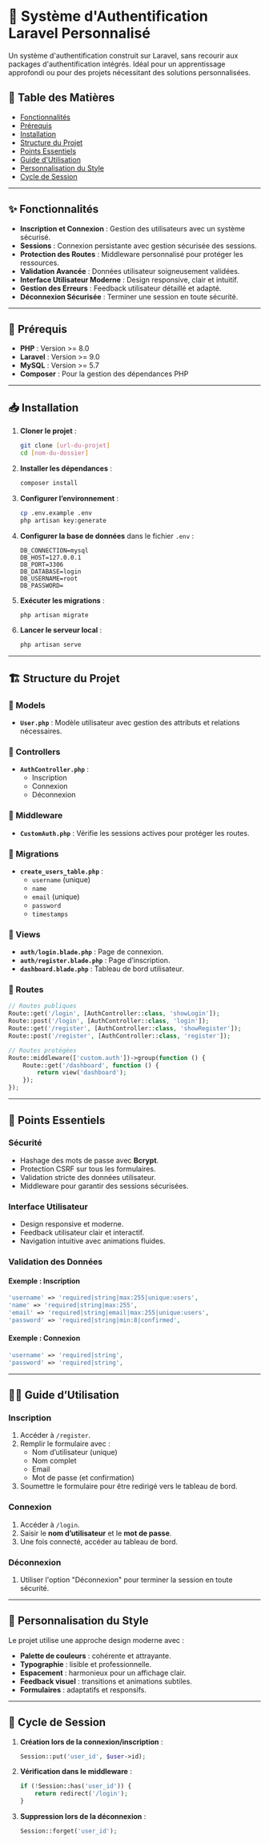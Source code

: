 # 🚀 Système d'Authentification Laravel Personnalisé

Un système d'authentification construit sur Laravel, sans recourir aux packages d'authentification intégrés. Idéal pour un apprentissage approfondi ou pour des projets nécessitant des solutions personnalisées.

## 📖 Table des Matières

- [Fonctionnalités](#✨-fonctionnalités)
- [Prérequis](#🔧-prérequis)
- [Installation](#📥-installation)
- [Structure du Projet](#🏗-structure-du-projet)
- [Points Essentiels](#🎯-points-essentiels)
- [Guide d'Utilisation](#👨‍💻-guide-dutilisation)
- [Personnalisation du Style](#🎨-personnalisation-du-style)
- [Cycle de Session](#🔄-cycle-de-session)

---

## ✨ Fonctionnalités

- **Inscription et Connexion** : Gestion des utilisateurs avec un système sécurisé.
- **Sessions** : Connexion persistante avec gestion sécurisée des sessions.
- **Protection des Routes** : Middleware personnalisé pour protéger les ressources.
- **Validation Avancée** : Données utilisateur soigneusement validées.
- **Interface Utilisateur Moderne** : Design responsive, clair et intuitif.
- **Gestion des Erreurs** : Feedback utilisateur détaillé et adapté.
- **Déconnexion Sécurisée** : Terminer une session en toute sécurité.

---

## 🔧 Prérequis

- **PHP** : Version >= 8.0
- **Laravel** : Version >= 9.0
- **MySQL** : Version >= 5.7
- **Composer** : Pour la gestion des dépendances PHP

---

## 📥 Installation

1. **Cloner le projet** :
   ```bash
   git clone [url-du-projet]
   cd [nom-du-dossier]
   ```

2. **Installer les dépendances** :
   ```bash
   composer install
   ```

3. **Configurer l’environnement** :
   ```bash
   cp .env.example .env
   php artisan key:generate
   ```

4. **Configurer la base de données** dans le fichier `.env` :
   ```env
   DB_CONNECTION=mysql
   DB_HOST=127.0.0.1
   DB_PORT=3306
   DB_DATABASE=login
   DB_USERNAME=root
   DB_PASSWORD=
   ```

5. **Exécuter les migrations** :
   ```bash
   php artisan migrate
   ```

6. **Lancer le serveur local** :
   ```bash
   php artisan serve
   ```

---

## 🏗 Structure du Projet

### 📂 Models
- **`User.php`** : Modèle utilisateur avec gestion des attributs et relations nécessaires.

### 📂 Controllers
- **`AuthController.php`** :
  - Inscription
  - Connexion
  - Déconnexion

### 📂 Middleware
- **`CustomAuth.php`** : Vérifie les sessions actives pour protéger les routes.

### 📂 Migrations
- **`create_users_table.php`** :
  - `username` (unique)
  - `name`
  - `email` (unique)
  - `password`
  - `timestamps`

### 📂 Views
- **`auth/login.blade.php`** : Page de connexion.
- **`auth/register.blade.php`** : Page d’inscription.
- **`dashboard.blade.php`** : Tableau de bord utilisateur.

### 📂 Routes
```php
// Routes publiques
Route::get('/login', [AuthController::class, 'showLogin']);
Route::post('/login', [AuthController::class, 'login']);
Route::get('/register', [AuthController::class, 'showRegister']);
Route::post('/register', [AuthController::class, 'register']);

// Routes protégées
Route::middleware(['custom.auth'])->group(function () {
    Route::get('/dashboard', function () {
        return view('dashboard');
    });
});
```

---

## 🎯 Points Essentiels

### Sécurité
- Hashage des mots de passe avec **Bcrypt**.
- Protection CSRF sur tous les formulaires.
- Validation stricte des données utilisateur.
- Middleware pour garantir des sessions sécurisées.

### Interface Utilisateur
- Design responsive et moderne.
- Feedback utilisateur clair et interactif.
- Navigation intuitive avec animations fluides.

### Validation des Données
#### Exemple : Inscription
```php
'username' => 'required|string|max:255|unique:users',
'name' => 'required|string|max:255',
'email' => 'required|string|email|max:255|unique:users',
'password' => 'required|string|min:8|confirmed',
```
#### Exemple : Connexion
```php
'username' => 'required|string',
'password' => 'required|string',
```

---

## 👨‍💻 Guide d’Utilisation

### Inscription
1. Accéder à `/register`.
2. Remplir le formulaire avec :
   - Nom d’utilisateur (unique)
   - Nom complet
   - Email
   - Mot de passe (et confirmation)
3. Soumettre le formulaire pour être redirigé vers le tableau de bord.

### Connexion
1. Accéder à `/login`.
2. Saisir le **nom d’utilisateur** et le **mot de passe**.
3. Une fois connecté, accéder au tableau de bord.

### Déconnexion
1. Utiliser l'option "Déconnexion" pour terminer la session en toute sécurité.

---

## 🎨 Personnalisation du Style

Le projet utilise une approche design moderne avec :
- **Palette de couleurs** : cohérente et attrayante.
- **Typographie** : lisible et professionnelle.
- **Espacement** : harmonieux pour un affichage clair.
- **Feedback visuel** : transitions et animations subtiles.
- **Formulaires** : adaptatifs et responsifs.

---

## 🔄 Cycle de Session

1. **Création lors de la connexion/inscription** :
   ```php
   Session::put('user_id', $user->id);
   ```

2. **Vérification dans le middleware** :
   ```php
   if (!Session::has('user_id')) {
       return redirect('/login');
   }
   ```

3. **Suppression lors de la déconnexion** :
   ```php
   Session::forget('user_id');
   ```

